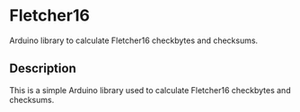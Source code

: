 # Fletcher16

Arduino library to calculate Fletcher16 checkbytes and checksums.

## Description

This is a simple Arduino library used to calculate Fletcher16 checkbytes and checksums.

